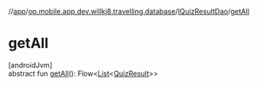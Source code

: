 //[app](../../../index.md)/[op.mobile.app.dev.willkj8.travelling.database](../index.md)/[IQuizResultDao](index.md)/[getAll](get-all.md)

# getAll

[androidJvm]\
abstract fun [getAll](get-all.md)(): Flow&lt;[List](https://kotlinlang.org/api/latest/jvm/stdlib/kotlin.collections/-list/index.html)&lt;[QuizResult](../../op.mobile.app.dev.willkj8.travelling.model/-quiz-result/index.md)&gt;&gt;
